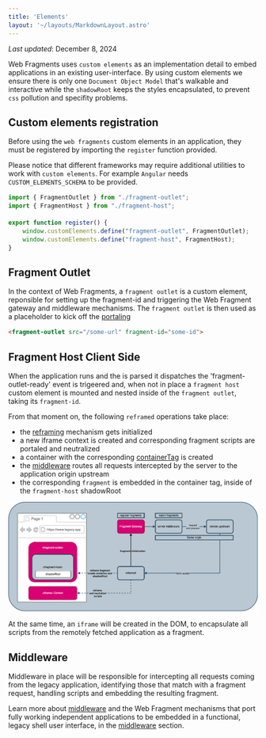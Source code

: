 ```yaml
---
title: 'Elements'
layout: '~/layouts/MarkdownLayout.astro'
---
```


_Last updated_: December 8, 2024

Web Fragments uses `custom elements` as an implementation detail to embed applications in an existing user-interface. By using custom elements we ensure there is only one `Document Object Model` that's walkable and interactive while the `shadowRoot` keeps the styles encapsulated, to prevent `css` pollution and specifity problems.

## Custom elements registration

Before using the `web fragments` custom elements in an application, they must be registered by importing the `register` function provided. 

Please notice that different frameworks may require additional utilities to work with `custom elements`. For example `Angular` needs `CUSTOM_ELEMENTS_SCHEMA` to be provided.

```javascript
import { FragmentOutlet } from "./fragment-outlet";
import { FragmentHost } from "./fragment-host";

export function register() {
	window.customElements.define("fragment-outlet", FragmentOutlet);
	window.customElements.define("fragment-host", FragmentHost);
}
```

## Fragment Outlet

In the context of Web Fragments, a `fragment outlet` is a custom element, reponsible for setting up the fragment-id and triggering the Web Fragment gateway and middleware mechanisms. The `fragment outlet` is then used as a placeholder to kick off the [portaling](./glossary#portaling)


```html
<fragment-outlet src="/some-url" fragment-id="some-id">
```

## Fragment Host Client Side

When the application runs and the <fragment-outlet> is parsed it dispatches the 'fragment-outlet-ready' event is trigeered and, when not in place a `fragment host` custom element is mounted and nested inside of the `fragment outlet`, taking its `fragment-id`. 

From that moment on, the following `reframed` operations take place:

- the [reframing](./glossary#reframing) mechanism gets initialized
- a new iframe context is created and corresponding fragment scripts are portaled and neutralized
- a container with the corresponding [containerTag](./glossary#container-tag) is created
- the [middleware](./middleware) routes all requests intercepted by the server to the application origin upstream
- the corresponding `fragment` is embedded in the container tag, inside of the `fragment-host` shadowRoot 
 
![web fragments middleware](../../assets/images/wf-reframed-1.drawio.png)

At the same time, an `iframe` will be created in the DOM, to encapsulate all scripts from the remotely fetched application as a fragment.


## Middleware

Middleware in place will be responsible for intercepting all requests coming from the legacy application, identifying those that match with a fragment request, handling scripts and embedding the resulting fragment. 

Learn more about [middleware](./middleware) and the Web Fragment mechanisms that port fully working independent applications to be embedded in a functional, legacy shell user interface, in the [middleware](./middleware) section.
